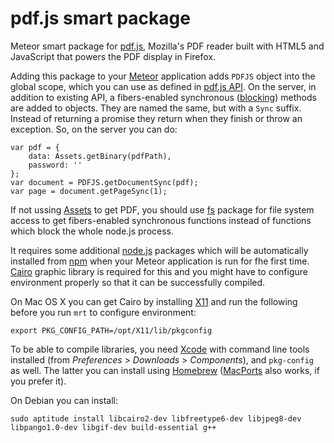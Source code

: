 pdf.js smart package
====================

Meteor smart package for [pdf.js](https://github.com/mozilla/pdf.js), Mozilla's PDF
reader built with HTML5 and JavaScript that powers the PDF display in Firefox.

Adding this package to your [Meteor](http://www.meteor.com/) application adds `PDFJS` object into the global scope,
which you can use as defined in [pdf.js API](https://github.com/mozilla/pdf.js/blob/master/src/api.js).
On the server, in addition to existing API, a fibers-enabled synchronous ([blocking](https://github.com/peerlibrary/meteor-blocking))
methods are added to objects. They are named the same, but with a `Sync` suffix. Instead of returning a promise they
return when they finish or throw an exception. So, on the server you can do:

    var pdf = {
        data: Assets.getBinary(pdfPath),
        password: ''
    };
    var document = PDFJS.getDocumentSync(pdf);
    var page = document.getPageSync(1);

If not ussing [Assets](http://docs.meteor.com/#assets) to get PDF, you should use [fs](https://github.com/peerlibrary/meteor-fs)
package for file system access to get fibers-enabled synchronous functions instead of functions which block the
whole node.js process.

It requires some additional [node.js](http://nodejs.org/) packages which will be automatically installed
from [npm](http://nodejs.org/) when your Meteor application is run for fhe first time.
[Cairo](http://cairographics.org/) graphic library is required for this and you
might have to configure environment properly so that it can be successfully compiled.

On Mac OS X you can get Cairo by installing [X11](http://xquartz.macosforge.org/) and
run the following before you run `mrt` to configure environment:

    export PKG_CONFIG_PATH=/opt/X11/lib/pkgconfig

To be able to compile libraries, you need [Xcode](https://developer.apple.com/xcode/)
with command line tools installed (from _Preferences_ > _Downloads_ > _Components_),
and `pkg-config` as well. The latter you can install using [Homebrew](http://brew.sh/)
([MacPorts](https://www.macports.org/) also works, if you prefer it).

On Debian you can install:

    sudo aptitude install libcairo2-dev libfreetype6-dev libjpeg8-dev libpango1.0-dev libgif-dev build-essential g++

